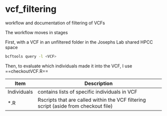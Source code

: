 # vcf_filtering
workflow and documentation of filtering of VCFs

The workflow moves in stages

First, with a VCF in an unfiltered folder in the Josephs Lab shared HPCC space

```bash
bcftools query -l <VCF>
```

Then, to evaluate which individuals made it into the VCF, I use ==checkoutVCF.R==

| Item      | Description |
| ----------- | ----------- |
| Individuals      | contains lists of specific individuals in VCF       |
| *.R   | Rscripts that are called within the VCF filtering script (aside from checkout file)         |
